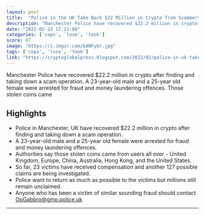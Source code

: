 ```yaml
---
layout: post
title:  "Police in the UK Take Back $22 Million in Crypto from Scammers - Now They're Looking for Victims To Return it to..."
description: "Manchester Police have recovered $22.2 million in crypto after finding and taking down a scam operation. A 23-year-old male and a 25-year old female were arrested for fraud and money laundering offences. Those stolen coins came"
date: "2022-02-23 17:21:00"
categories: ['cops', 'lose', 'took']
score: 87
image: "https://i.imgur.com/kANFyUr.jpg"
tags: ['cops', 'lose', 'took']
link: "https://cryptoglobalpress.blogspot.com/2022/02/police-in-uk-take-back-22-million-in.html?=headline"
---
```


Manchester Police have recovered $22.2 million in crypto after finding and taking down a scam operation. A 23-year-old male and a 25-year old female were arrested for fraud and money laundering offences. Those stolen coins came

## Highlights

- Police in Manchester, UK have recovered $22.2 million in crypto after finding and taking down a scam operation.
- A 23-year-old male and a 25-year old female were arrested for fraud and money laundering offences.
- Authorities say those stolen coins came from users all over - United Kingdom, Europe, China, Australia, Hong Kong, and the United States.
- So far, 23 victims have received compensation and another 127 possible claims are being investigated.
- Police want to return as much as possible to the victims but millions still remain unclaimed.
- Anyone who has been a victim of similar sounding fraud should contact OpGabbro@gmp.police.uk

---
